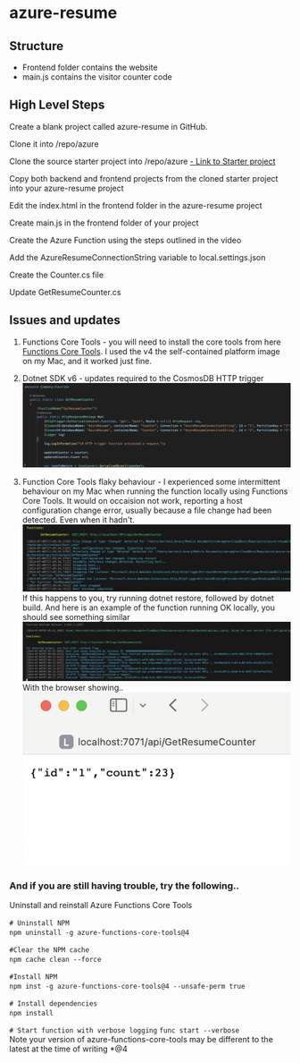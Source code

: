 # azure-resume

## Structure
- Frontend folder contains the website
- main.js contains the visitor counter code


## High Level Steps

Create a blank project called azure-resume in GitHub.

Clone it into /repo/azure

Clone the source starter project into /repo/azure
[- Link to Starter project](https://github.com/ACloudGuru-Resources/acg-project-azure-resume-starter)

Copy both backend and frontend projects from the cloned starter project into your azure-resume project

Edit the index.html in the frontend folder in the azure-resume project

Create main.js in the frontend folder of your project

Create the Azure Function using the steps outlined in the video

Add the AzureResumeConnectionString variable to local.settings.json

Create the Counter.cs file

Update GetResumeCounter.cs

## Issues and updates

1. Functions Core Tools - you will need to install the core tools from here [Functions Core Tools](https://github.com/Azure/azure-functions-core-tools#installing).
I used the v4 the self-contained platform image on my Mac, and it worked just fine.

2. Dotnet SDK v6 - updates required to the CosmosDB HTTP trigger
![Note the update to containerName and Connection](/pics/dotnet6-functionsv2.png)

3. Function Core Tools flaky behaviour - I experienced some intermittent behaviour on my Mac when running the function locally using Functions Core Tools. It would on occaision not work, reporting a host configuration change error, usually because a file change had been detected. Even when it hadn't. ![Example error](/pics/assembly-error.png)
If this happens to you, try running
dotnet restore, followed by dotnet build.
And here is an example of the function running OK locally, you should see something similar ![Locally running function](/pics/function_working_locally.png)
With the browser showing..
![function running locally in browser](/pics/function_executing_locally.png)

### And if you are still having trouble, try the following..

Uninstall and reinstall Azure Functions Core Tools

`# Uninstall NPM`   
`npm uninstall -g azure-functions-core-tools@4`

`#Clear the NPM cache`  
`npm cache clean --force`

`#Install NPM`  
`npm inst -g azure-functions-core-tools@4 --unsafe-perm true`

`# Install dependencies`    
`npm install`

`# Start function with verbose logging` 
`func start --verbose`  
Note your version of azure-functions-core-tools may be different to the latest at the time of writing *@4
